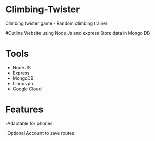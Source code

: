 # Climbing-Twister
Climbing twister game - Random climbing trainer

#Outline
Website using Node Js and express
Store data in Mongo DB

# Tools
- Node JS
- Express
- MongoDB
- Linux vpn
- Google Cloud

# Features
-Adaptable for phones

-Optional Account to save routes
